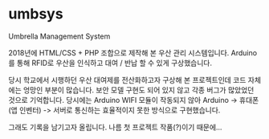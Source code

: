 # umbsys
Umbrella Management System

2018년에 HTML/CSS + PHP 조합으로 제작해 본 우산 관리 시스템입니다.
Arduino를 통해 RFID로 우산을 인식하고 대여 / 반납 할 수 있게 구상했습니다.

당시 학교에서 시행하던 우산 대여제를 전산화하고자 구상해 본 프로젝트인데 코드 자체에는 엉망인 부분이 많습니다.
보안 모델 구현도 되어 있지 않고 각종 버그가 많았었던 것으로 기억합니다.
당시에는 Arduino WIFI 모듈이 작동되지 않아 Arduino -> 휴대폰(앱 인벤터) -> 서버로 통신하는 효율적이지 못한 방식으로 구현했습니다.

그래도 기록을 남기고자 올립니다.
나름 첫 프로젝트 작품(?)이기 때문에...
